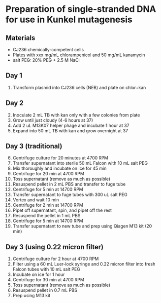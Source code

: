 Preparation of single-stranded DNA for use in Kunkel mutagenesis
================================================================

## Materials

+ CJ236 chemically-competent cells
+ Plates with xxx mg/mL chlorampenicol and 50 mg/mL kanamycin 
+ salt PEG: 20% PEG + 2.5 M NaCl

## Day 1

1. Transform plasmid into CJ236 cells (NEB) and plate on chlor+kan

## Day 2

2. Inoculate 2 mL TB with kan only with a few colonies from plate
3. Grow until just cloudy (4-6 hours at 37)
4. Add 2 uL M13K07 helper phage and incubate 1 hour at 37
5. Expand into 50 mL TB with kan and grow overnight at 37

## Day 3 (traditional)

6. Centrifuge culture for 20 minutes at 4700 RPM
7. Transfer supernatant into sterile 50 mL Falcon with 10 mL salt PEG
8. Mix thoroughly and incubate on ice for 45 min
9. Centrifuge for 20 min at 4700 RPM
10. Toss supernatant (remove as much as possible)
11. Resuspend pellet in 2 mL PBS and transfer to fuge tube
12. Centrifuge for 5 min at 14700 RPM
13. Transfer supernatant to fuge tubes with 300 uL salt PEG
14. Vortex and wait 10 min
15. Centrifuge for 2 min at 14700 RPM
16. Pipet off supernatant, spin, and pipet off the rest
17. Resuspend the pellet in 1 mL PBS
18. Centrifuge for 5 min at 14700 RPM
19. Transfer supernatant to new tube and prep using Qiagen M13 kit (20 min)

## Day 3 (using 0.22 micron filter)

1. Centrifuge culture for 2 hour at 4700 RPM
2. Filter using a 60 mL Luer-lock syringe and 0.22 micron filter 
   into fresh Falcon tubes with 10 mL salt PEG
3. Incubate on ice for 1 hour
4. Centrifuge for 30 min at 4700 RPM
5. Toss supernatant (remove as much as possible)
6. Resuspend pellet in 0.7 mL PBS 
7. Prep using M13 kit 

